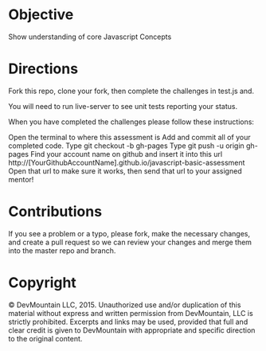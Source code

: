 <h1>Objective</h1>
Show understanding of core Javascript Concepts

<h1>Directions </h1>

Fork this repo, clone your fork, then complete the challenges in test.js and.

You will need to run live-server to see unit tests reporting your status.

When you have completed the challenges please follow these instructions:

Open the terminal to where this assessment is
Add and commit all of your completed code.
Type git checkout -b gh-pages
Type git push -u origin gh-pages
Find your account name on github and insert it into this url http://[YourGithubAccountName].github.io/javascript-basic-assessment
Open that url to make sure it works, then send that url to your assigned mentor!

<h1>Contributions</h1>

If you see a problem or a typo, please fork, make the necessary changes, and create a pull request so we can review your changes and merge them into the master repo and branch.

<h1>Copyright</h1>

© DevMountain LLC, 2015. Unauthorized use and/or duplication of this material without express and written permission from DevMountain, LLC is strictly prohibited. Excerpts and links may be used, provided that full and clear credit is given to DevMountain with appropriate and specific direction to the original content.

